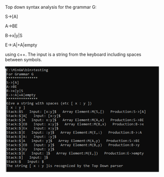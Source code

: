 Top down syntax analysis for the grammar G:

S->[A]

A->BE

B->x|y|S

E->:A|+A|empty

using c++. The input is a string from the keyboard including spaces between symbols.

![](IMAGES/Screenshot.png)
